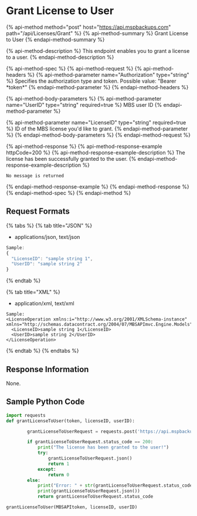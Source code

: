 # Grant License to User

{% api-method method="post" host="https://api.mspbackups.com" path="/api/Licenses/Grant" %}
{% api-method-summary %}
Grant License to User
{% endapi-method-summary %}

{% api-method-description %}
This endpoint enables you to grant a license to a user.
{% endapi-method-description %}

{% api-method-spec %}
{% api-method-request %}
{% api-method-headers %}
{% api-method-parameter name="Authorization" type="string" %}
Specifies the authorization type and token. Possible value: "Bearer \*token\*"
{% endapi-method-parameter %}
{% endapi-method-headers %}

{% api-method-body-parameters %}
{% api-method-parameter name="UserID" type="string" required=true %}
MBS user ID
{% endapi-method-parameter %}

{% api-method-parameter name="LicenseID" type="string" required=true %}
ID of the MBS license you'd like to grant.
{% endapi-method-parameter %}
{% endapi-method-body-parameters %}
{% endapi-method-request %}

{% api-method-response %}
{% api-method-response-example httpCode=200 %}
{% api-method-response-example-description %}
The license has been successfully granted to the user.
{% endapi-method-response-example-description %}

```text
No message is returned
```
{% endapi-method-response-example %}
{% endapi-method-response %}
{% endapi-method-spec %}
{% endapi-method %}

## Request Formats

{% tabs %}
{% tab title="JSON" %}
* applications/json, text/json

```javascript
Sample:
{
  "LicenseID": "sample string 1",
  "UserID": "sample string 2"
}
```
{% endtab %}

{% tab title="XML" %}
* application/xml, text/xml

```markup
Sample:
<LicenseOperation xmlns:i="http://www.w3.org/2001/XMLSchema-instance" xmlns="http://schemas.datacontract.org/2004/07/MBSAPImvc.Engine.Models">
  <LicenseID>sample string 1</LicenseID>
  <UserID>sample string 2</UserID>
</LicenseOperation>
```
{% endtab %}
{% endtabs %}

## Response Information

None.

## Sample Python Code

```python
import requests
def grantLicenseToUser(token, licenseID, userID):

        grantLicenseToUserRequest = requests.post('https://api.mspbackups.com/api/Licenses/Grant', headers = {"Authorization": "Bearer " + token}, json = {"LicenseID" : licenseID, "UserID" : userID})

        if grantLicenseToUserRequest.status_code == 200:
            print("The license has been granted to the user!")
            try:
                grantLicenseToUserRequest.json()
                return 1
            except:
                return 0
        else:
            print("Error: " + str(grantLicenseToUserRequest.status_code))
            print(grantLicenseToUserRequest.json())
            return grantLicenseToUserRequest.status_code

grantLicenseToUser(MBSAPItoken, licenseID, userID)
```

